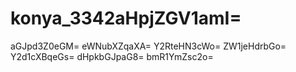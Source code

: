 # konya_3342aHpjZGV1amI=
aGJpd3Z0eGM=
eWNubXZqaXA=
Y2RteHN3cWo=
ZW1jeHdrbGo=
Y2d1cXBqeGs=
dHpkbGJpaG8=
bmR1YmZsc2o=
